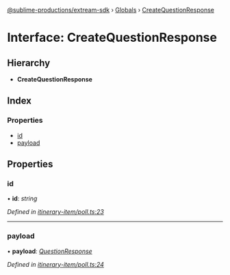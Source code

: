 [@sublime-productions/extream-sdk](../README.md) › [Globals](../globals.md) › [CreateQuestionResponse](createquestionresponse.md)

# Interface: CreateQuestionResponse

## Hierarchy

* **CreateQuestionResponse**

## Index

### Properties

* [id](createquestionresponse.md#id)
* [payload](createquestionresponse.md#payload)

## Properties

###  id

• **id**: *string*

*Defined in [itinerary-item/poll.ts:23](https://github.com/Extream-SaaS/ex-sdk/blob/bef9da7/src/itinerary-item/poll.ts#L23)*

___

###  payload

• **payload**: *[QuestionResponse](questionresponse.md)*

*Defined in [itinerary-item/poll.ts:24](https://github.com/Extream-SaaS/ex-sdk/blob/bef9da7/src/itinerary-item/poll.ts#L24)*
